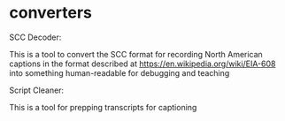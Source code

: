 # converters

SCC Decoder:

This is a tool to convert the SCC format for recording North American captions
in the format described at https://en.wikipedia.org/wiki/EIA-608 into something
human-readable for debugging and teaching

Script Cleaner:

This is a tool for prepping transcripts for captioning
